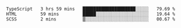 <!--START_SECTION:waka-->

```text
TypeScript   3 hrs 59 mins   ████████████████████░░░░░   79.69 %
HTML         59 mins         █████░░░░░░░░░░░░░░░░░░░░   19.64 %
SCSS         2 mins          ▒░░░░░░░░░░░░░░░░░░░░░░░░   00.67 %
```

<!--END_SECTION:waka-->

